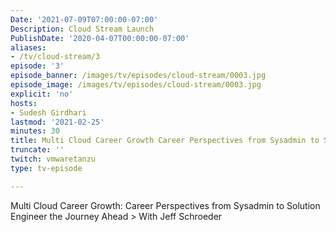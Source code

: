 ```yaml
---
Date: '2021-07-09T07:00:00-07:00'
Description: Cloud Stream Launch
PublishDate: '2020-04-07T00:00:00-07:00'
aliases:
- /tv/cloud-stream/3
episode: '3'
episode_banner: /images/tv/episodes/cloud-stream/0003.jpg
episode_image: /images/tv/episodes/cloud-stream/0003.jpg
explicit: 'no'
hosts:
- Sudesh Girdhari
lastmod: '2021-02-25'
minutes: 30
title: Multi Cloud Career Growth Career Perspectives from Sysadmin to Solution Engineer
truncate: ''
twitch: vmwaretanzu
type: tv-episode

---
```


Multi Cloud Career Growth: Career Perspectives from Sysadmin to Solution Engineer the Journey Ahead > With Jeff Schroeder